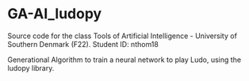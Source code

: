 # GA-AI_ludopy

Source code for the class Tools of Artificial Intelligence - University of Southern Denmark (F22). 
Student ID: nthom18

Generational Algorithm to train a neural network to play Ludo, using the ludopy library. 
